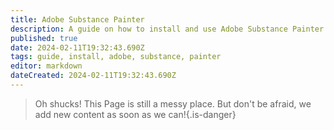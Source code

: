 ```yaml
---
title: Adobe Substance Painter
description: A guide on how to install and use Adobe Substance Painter
published: true
date: 2024-02-11T19:32:43.690Z
tags: guide, install, adobe, substance, painter
editor: markdown
dateCreated: 2024-02-11T19:32:43.690Z
---
```


>Oh shucks!
This Page is still a messy place. But don't be afraid, we add new content as soon as we can!{.is-danger}
